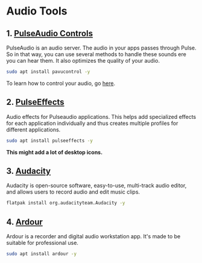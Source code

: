 # Audio Tools
## 1. [PulseAudio Controls](https://www.freedesktop.org/wiki/Software/PulseAudio/)
PulseAudio is an audio server. The audio in your apps passes through Pulse. So in that way, you can use several methods to handle these sounds ere you can hear them. It also optimizes the quality of your audio.
```bash
sudo apt install pavucontrol -y
```
To learn how to control your audio, go [here](importanttweaks#controlling-audio-devices).
## 2. [PulseEffects](https://github.com/wwmm/pulseeffects)
Audio effects for Pulseaudio applications. This helps add specialized effects for each application individually and thus creates multiple profiles for different applications.
```bash
sudo apt install pulseeffects -y
```
**This might add a lot of desktop icons.**
## 3. [Audacity](https://www.audacityteam.org/)
Audacity is open-source software, easy-to-use, multi-track audio editor, and allows users to record audio and edit music clips.
```bash
flatpak install org.audacityteam.Audacity -y
```
## 4. [Ardour](https://ardour.org/)
Ardour is a recorder and digital audio workstation app. It's made to be suitable for professional use.
```bash
sudo apt install ardour -y
```